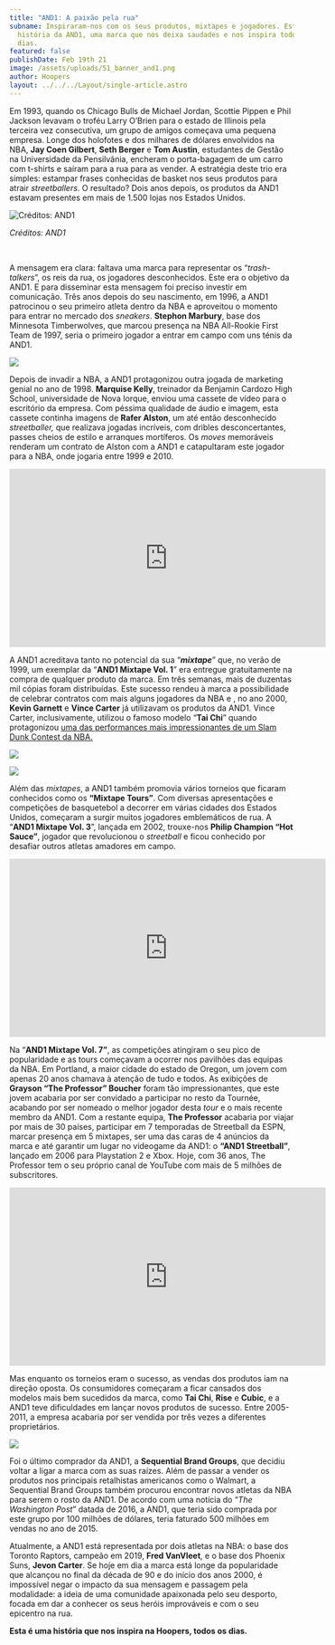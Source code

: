```yaml
---
title: "AND1: A paixão pela rua"
subname: Inspiraram-nos com os seus produtos, mixtapes e jogadores. Esta é a
  história da AND1, uma marca que nos deixa saudades e nos inspira todos os
  dias.
featured: false
publishDate: Feb 19th 21
image: /assets/uploads/51_banner_and1.png
author: Hoopers
layout: ../../../Layout/single-article.astro
---
```

Em 1993, quando os Chicago Bulls de Michael Jordan, Scottie Pippen e Phil Jackson levavam o troféu Larry O’Brien para o estado de Illinois pela terceira vez consecutiva, um grupo de amigos começava uma pequena empresa. Longe dos holofotes e dos milhares de dólares envolvidos na NBA, **Jay Coen Gilbert**, **Seth Berger** e **Tom Austin**, estudantes de Gestão na Universidade da Pensilvânia, encheram o porta-bagagem de um carro com t-shirts e saíram para a rua para as vender. A estratégia deste trio era simples: estampar frases conhecidas de basket nos seus produtos para atrair *streetballers*. O resultado? Dois anos depois, os produtos da AND1 estavam presentes em mais de 1.500 lojas nos Estados Unidos.

![Créditos: AND1](/assets/uploads/and1.jpg "Créditos: AND1")

*Créditos: AND1*

</br>

A mensagem era clara: faltava uma marca para representar os “*trash-talkers*”, os reis da rua, os jogadores desconhecidos. Este era o objetivo da AND1. E para disseminar esta mensagem foi preciso investir em comunicação. Três anos depois do seu nascimento, em 1996, a AND1 patrocinou o seu primeiro atleta dentro da NBA e aproveitou o momento para entrar no mercado dos *sneakers*. **Stephon Marbury**, base dos Minnesota Timberwolves, que marcou presença na NBA All-Rookie First Team de 1997, seria o primeiro jogador a entrar em campo com uns ténis da AND1.

![](/assets/uploads/and2.jpg)

Depois de invadir a NBA, a AND1 protagonizou outra jogada de marketing genial no ano de 1998. **Marquise Kelly**, treinador da Benjamin Cardozo High School, universidade de Nova Iorque, enviou uma cassete de vídeo para o escritório da empresa. Com péssima qualidade de áudio e imagem, esta cassete continha imagens de **Rafer Alston**, um até então desconhecido *streetballer,* que realizava jogadas incríveis, com dribles desconcertantes, passes cheios de estilo e arranques mortíferos. Os *moves* memoráveis renderam um contrato de Alston com a AND1 e catapultaram este jogador para a NBA, onde jogaria entre 1999 e 2010.

<iframe width="560" height="315" src="https://www.youtube.com/embed/TA04S4yOA_0" title="YouTube video player" frameborder="0" allow="accelerometer; autoplay; clipboard-write; encrypted-media; gyroscope; picture-in-picture" allowfullscreen></iframe>

A AND1 acreditava tanto no potencial da sua “***mixtape***” que, no verão de 1999, um exemplar da “**AND1 Mixtape Vol. 1**” era entregue gratuitamente na compra de qualquer produto da marca. Em três semanas, mais de duzentas mil cópias foram distribuídas. Este sucesso rendeu à marca a possibilidade de celebrar contratos com mais alguns jogadores da NBA e , no ano 2000, **Kevin Garnett** e **Vince Carter** já utilizavam os produtos da AND1. Vince Carter, inclusivamente, utilizou o famoso modelo “**Tai Chi**” quando protagonizou <u> [uma das performances mais impressionantes de um Slam Dunk Contest da NBA.](https://www.hoopers.club/noticias/seis-jogos-memoraveis-para-ver-no-youtube) </u>

![](/assets/uploads/and3.jpg)

![](/assets/uploads/and4.jpg)

Além das *mixtapes*, a AND1 também promovia vários torneios que ficaram conhecidos como os **“Mixtape Tours”**. Com diversas apresentações e competições de basquetebol a decorrer em várias cidades dos Estados Unidos, começaram a surgir muitos jogadores emblemáticos de rua. A “**AND1 Mixtape Vol. 3**”, lançada em 2002, trouxe-nos **Philip Champion “Hot Sauce”**, jogador que revolucionou o *streetball* e ficou conhecido por desafiar outros atletas amadores em campo. 

<iframe width="560" height="315" src="https://www.youtube.com/embed/mWyZwYd7g5A" title="YouTube video player" frameborder="0" allow="accelerometer; autoplay; clipboard-write; encrypted-media; gyroscope; picture-in-picture" allowfullscreen></iframe>

Na “**AND1 Mixtape Vol. 7”**, as competições atingiram o seu pico de popularidade e as tours começavam a ocorrer nos pavilhões das equipas da NBA. Em Portland, a maior cidade do estado de Oregon, um jovem com apenas 20 anos chamava à atenção de tudo e todos. As exibições de **Grayson “The Professor” Boucher** foram tão impressionantes, que este jovem acabaria por ser convidado a participar no resto da Tournée, acabando por ser nomeado o melhor jogador desta *tour* e o mais recente membro da AND1. Com a restante equipa, **The Professor** acabaria por viajar por mais de 30 países, participar em 7 temporadas de Streetball da ESPN, marcar presença em 5 mixtapes, ser uma das caras de 4 anúncios da marca e até garantir um lugar no videogame da AND1: o **“AND1 Streetball”**, lançado em 2006 para Playstation 2 e Xbox. Hoje, com 36 anos, The Professor tem o seu próprio canal de YouTube com mais de 5 milhões de subscritores.

<iframe width="560" height="315" src="https://www.youtube.com/embed/LtM2ieGB5Zc" title="YouTube video player" frameborder="0" allow="accelerometer; autoplay; clipboard-write; encrypted-media; gyroscope; picture-in-picture" allowfullscreen></iframe>

Mas enquanto os torneios eram o sucesso, as vendas dos produtos iam na direção oposta. Os consumidores começaram a ficar cansados dos modelos mais bem sucedidos da marca, como **Tai Chi**, **Rise** e **Cubic**, e a AND1 teve dificuldades em lançar novos produtos de sucesso. Entre 2005-2011, a empresa acabaria por ser vendida por três vezes a diferentes proprietários.

![](/assets/uploads/and5.png)

Foi o último comprador da AND1, a **Sequential Brand Groups**, que decidiu voltar a ligar a marca com as suas raízes. Além de passar a vender os produtos nos principais retalhistas americanos como o Walmart, a Sequential Brand Groups também procurou encontrar novos atletas da NBA para serem o rosto da AND1. De acordo com uma notícia do “*The Washington Post*” datada de 2016, a AND1, que teria sido comprada por este grupo por 100 milhões de dólares, teria faturado 500 milhões em vendas no ano de 2015. 

Atualmente, a AND1 está representada por dois atletas na NBA: o base dos Toronto Raptors, campeão em 2019, **Fred VanVleet**, e o base dos Phoenix Suns, **Jevon Carter**. Se hoje em dia a marca está longe da popularidade que alcançou no final da década de 90 e do início dos anos 2000, é impossível negar o impacto da sua mensagem e passagem pela modalidade: a ideia de uma comunidade apaixonada pelo seu desporto, focada em dar a conhecer os seus heróis improváveis e com o seu epicentro na rua.

**Esta é uma história que nos inspira na Hoopers, todos os dias.**